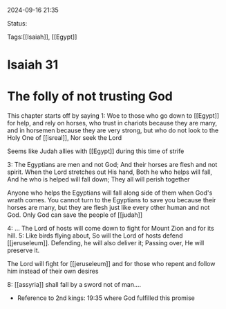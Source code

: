 
2024-09-16 21:35

Status:

Tags:[[Isaiah]], [[Egypt]] 

# Isaiah 31

# The folly of not trusting God
This chapter starts off by saying
1: Woe to those who go down to [[Egypt]] for help, and rely on horses, who trust in chariots because they are many, and in horsemen because they are very strong, but who do not look to the Holy One of [[isreal]], Nor seek the Lord

Seems like Judah allies with [[Egypt]] during this time of strife

3: The Egyptians are men and not God; And their horses are flesh and not spirit. When the Lord stretches out His hand, Both he who helps will fall, And he who is helped will fall down; They all will perish together

Anyone who helps the Egyptians will fall along side of them when God's wrath comes. You cannot turn to the Egyptians to save you because their horses are many, but they are flesh just like every other human and not God. Only God can save the people of [[judah]]

4: ... The Lord of hosts will come down to fight for Mount Zion and for its hill. 5: Like birds flying about, So will the Lord of hosts defend [[jeruseleum]]. Defending, he will also deliver it; Passing over, He will preserve it.

The Lord will fight for [[jeruseleum]] and for those who repent and follow him instead of their own desires

8: [[assyria]] shall fall by a sword not of man....
- Reference to 2nd kings: 19:35 where God fulfilled this promise